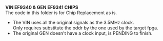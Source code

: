 **VIN EF9340 & GEN EF9341 CHIPS**   
The code in this folder is for Chip Replacement as is.   
- The VIN uses all the original signals as the 3.5MHz clock.   
Only requires substitute the oddr by the one used by the target fpga.   
- The original GEN doesn't have a clock input, is PENDING to finish.  


